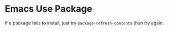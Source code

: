 # Emacs Use Package

If a package fails to install, just try `package-refresh-contents` then try again.

